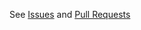 See [Issues](https://github.com/agentkube/txt2promql/issues) and [Pull Requests](https://github.com/agentkube/txt2promql/pulls)